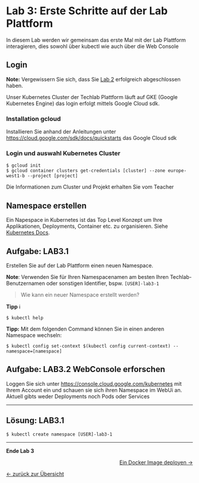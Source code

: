 # Lab 3: Erste Schritte auf der Lab Plattform

In diesem Lab werden wir gemeinsam das erste Mal mit der Lab Plattform interagieren, dies sowohl über kubectl wie auch über die Web Console

## Login

**Note:** Vergewissern Sie sich, dass Sie [Lab 2](02_cli.md) erfolgreich abgeschlossen haben.

Unser Kubernetes Cluster der Techlab Plattform läuft auf GKE (Google Kubernetes Engine) das login erfolgt mittels Google Cloud sdk.

### Installation gcloud 

Installieren Sie anhand der Anleitungen unter https://cloud.google.com/sdk/docs/quickstarts das Google Cloud sdk

### Login und auswahl Kubernetes Cluster

```
$ gcloud init
$ gcloud container clusters get-credentials [cluster] --zone europe-west1-b --project [project]
```
Die Informationen zum Cluster und Projekt erhalten Sie vom Teacher


## Namespace erstellen

Ein Napespace in Kubernetes ist das Top Level Konzept um Ihre Applikationen, Deployments, Container etc. zu organisieren. Siehe [Kubernetes Docs](https://kubernetes.io/docs/concepts/overview/working-with-objects/namespaces/).


## Aufgabe: LAB3.1

Erstellen Sie auf der Lab Plattform einen neuen Namespace.

**Note**: Verwenden Sie für Ihren Namespacenamen am besten Ihren Techlab-Benutzernamen oder sonstigen Identifier, bspw. `[USER]-lab3-1`

> Wie kann ein neuer Namespace erstellt werden?

**Tipp** :information_source:
```
$ kubectl help
```

**Tipp:** Mit dem folgenden Command können Sie in einen anderen Namespace wechseln:
```
$ kubectl config set-context $(kubectl config current-context) --namespace=[namespace]
```

## Aufgabe: LAB3.2 WebConsole erforschen

Loggen Sie sich unter https://console.cloud.google.com/kubernetes mit Ihrem Account ein und schauen sie sich ihren Namespace im WebUi an.
Aktuell gibts weder Deployments noch Pods oder Services


---

## Lösung: LAB3.1

```
$ kubectl create namespace [USER]-lab3-1
```
---

**Ende Lab 3**

<p width="100px" align="right"><a href="04_deploy_dockerimage.md">Ein Docker Image deployen →</a></p>

[← zurück zur Übersicht](../README.md)
